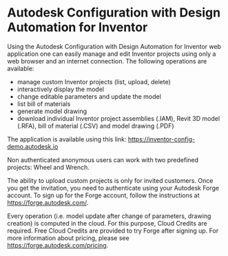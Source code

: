 # Autodesk Configuration with Design Automation for Inventor
Using the Autodesk Configuration with Design Automation for Inventor web application one can easily manage and edit Inventor projects using only a web browser and an internet connection. The following operations are available:
- manage custom Inventor projects (list, upload, delete)
- interactively display the model
- change editable parameters and update the model
- list bill of materials
- generate model drawing
- download individual Inventor project assemblies (.IAM), Revit 3D model (.RFA), bill of material (.CSV) and model drawing (.PDF)

The application is available using this link: https://inventor-config-demo.autodesk.io

Non authenticated anonymous users can work with two predefined projects: Wheel and Wrench. 

The ability to upload custom projects is only for invited customers. Once you get the invitation, you need to authenticate using your Autodesk Forge account. To sign up for the Forge account, follow the instructions at https://forge.autodesk.com/.

Every operation (i.e. model update after change of parameters, drawing creation) is computed in the cloud. For this purpose, Cloud Credits are required. Free Cloud Credits are provided to try Forge after signing up. For more information about pricing, please see https://forge.autodesk.com/pricing.
